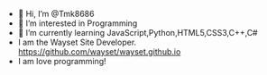 - 👋 Hi, I’m @Tmk8686
- 👀 I’m interested in Programming
- 🌱 I’m currently learning JavaScript,Python,HTML5,CSS3,C++,C#
- I am the Wayset Site Developer. https://github.com/wayset/wayset.github.io
- I am love programming!
<!---
Tmk8686/Tmk8686 is a ✨ special ✨ repository because its `README.md` (this file) appears on your GitHub profile.
You can click the Preview link to take a look at your changes.
--->
